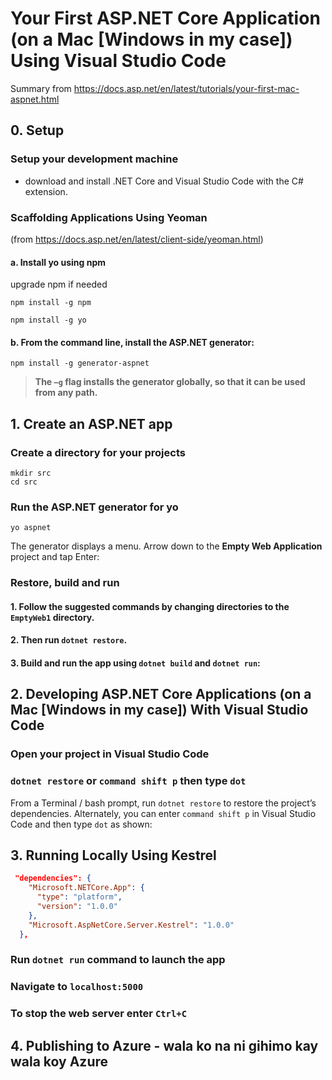 # Your First ASP.NET Core Application (on a Mac [Windows in my case]) Using Visual Studio Code

Summary from https://docs.asp.net/en/latest/tutorials/your-first-mac-aspnet.html


## 0. Setup

### Setup your development machine 
 - download and install .NET Core and Visual Studio Code with the C# extension.

### Scaffolding Applications Using Yeoman

(from https://docs.asp.net/en/latest/client-side/yeoman.html)

#### a. Install yo using npm

upgrade npm if needed
```
npm install -g npm
```

```
npm install -g yo
```


#### b. From the command line, install the ASP.NET generator:
```
npm install -g generator-aspnet
```

> **The `–g` flag installs the generator globally, so that it can be used from any path.**


## 1. Create an ASP.NET app

### Create a directory for your projects
```
mkdir src
cd src
```

### Run the ASP.NET generator for yo
```
yo aspnet
```

The generator displays a menu. Arrow down to the **Empty Web Application** project and tap Enter:

### Restore, build and run

#### 1. Follow the suggested commands by changing directories to the `EmptyWeb1` directory. 
#### 2. Then run `dotnet restore`.
#### 3. Build and run the app using `dotnet build` and `dotnet run`:

## 2. Developing ASP.NET Core Applications (on a Mac [Windows in my case]) With Visual Studio Code

### Open your project in Visual Studio Code 

### `dotnet restore` or `command shift p` then type `dot`

From a Terminal / bash prompt, run `dotnet restore` to restore the project’s dependencies. Alternately, you can enter `command shift p` in Visual Studio Code and then type `dot` as shown:


## 3. Running Locally Using Kestrel

``` JSON
 "dependencies": {
    "Microsoft.NETCore.App": {
      "type": "platform",
      "version": "1.0.0"
    },
    "Microsoft.AspNetCore.Server.Kestrel": "1.0.0"
  },
```

### Run `dotnet run` command to launch the app
### Navigate to `localhost:5000`
### To stop the web server enter `Ctrl+C`


## 4. Publishing to Azure - wala ko na ni gihimo kay wala koy Azure